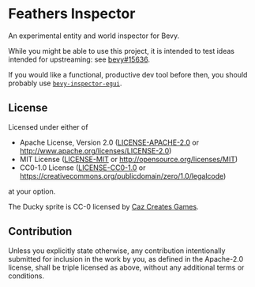 # Feathers Inspector

An experimental entity and world inspector for Bevy.

While you might be able to use this project, it is intended to test ideas intended for upstreaming:
see [bevy#15636](https://github.com/bevyengine/bevy/issues/15636).

If you would like a functional, productive dev tool before then,
you should probably use [`bevy-inspector-egui`](https://github.com/jakobhellermann/bevy-inspector-egui).

## License

Licensed under either of

* Apache License, Version 2.0
   ([LICENSE-APACHE-2.0](LICENSE-Apache-2.0) or <http://www.apache.org/licenses/LICENSE-2.0>)
* MIT License
   ([LICENSE-MIT](LICENSE-MIT) or <http://opensource.org/licenses/MIT>)
* CC0-1.0 License
   ([LICENSE-CC0-1.0](LICENSE-CC0-1.0) or <https://creativecommons.org/publicdomain/zero/1.0/legalcode>)

at your option.

The Ducky sprite is CC-0 licensed by [Caz Creates Games](https://caz-creates-games.itch.io/ducky-2).

## Contribution

Unless you explicitly state otherwise, any contribution intentionally submitted
for inclusion in the work by you, as defined in the Apache-2.0 license, shall be
triple licensed as above, without any additional terms or conditions.
